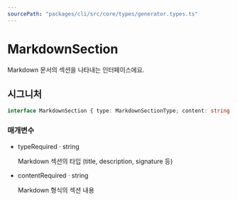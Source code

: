 ```yaml
---
sourcePath: "packages/cli/src/core/types/generator.types.ts"
---
```


# MarkdownSection

 
Markdown 문서의 섹션을 나타내는 인터페이스에요. 


## 시그니처

```typescript
interface MarkdownSection { type: MarkdownSectionType; content: string }
```

### 매개변수

<ul class="post-parameters-ul">
  <li class="post-parameters-li post-parameters-li-root">
    <span class="post-parameters--name">type</span><span class="post-parameters--required">Required</span> · <span class="post-parameters--type">string</span>
    <br/>
    <p class="post-parameters--description">Markdown 섹션의 타입 (title, description, signature 등)</p>
  </li>
  <li class="post-parameters-li post-parameters-li-root">
    <span class="post-parameters--name">content</span><span class="post-parameters--required">Required</span> · <span class="post-parameters--type">string</span>
    <br/>
    <p class="post-parameters--description">Markdown 형식의 섹션 내용</p>
  </li>
</ul>
